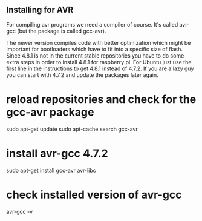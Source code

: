 Installing for AVR
------------------

For compiling avr programs we need a compiler of course. It's called avr-gcc (but the package is called gcc-avr). 

The newer version compiles code with better optimization which might be important for bootloaders which have to fit into a specific size of flash. Since 4.8.1 is not in the current stable repositories you have to do some extra steps in order to install 4.8.1 for raspberry pi. For Ubuntu just use the first line in the instructions to get 4.8.1 instead of 4.7.2. If you are a lazy guy you can start with 4.7.2 and update the packages later again.

# reload repositories and check for the gcc-avr package
sudo apt-get update
sudo apt-cache search gcc-avr

# install avr-gcc 4.7.2
sudo apt-get install gcc-avr avr-libc

# check installed version of avr-gcc 
avr-gcc -v
